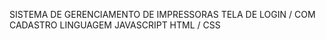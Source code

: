 SISTEMA DE GERENCIAMENTO DE IMPRESSORAS
TELA DE LOGIN / COM CADASTRO
LINGUAGEM JAVASCRIPT
HTML / CSS
